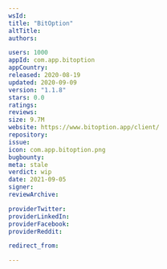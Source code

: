 ```yaml
---
wsId: 
title: "BitOption"
altTitle: 
authors:

users: 1000
appId: com.app.bitoption
appCountry: 
released: 2020-08-19
updated: 2020-09-09
version: "1.1.8"
stars: 0.0
ratings: 
reviews: 
size: 9.7M
website: https://www.bitoption.app/client/
repository: 
issue: 
icon: com.app.bitoption.png
bugbounty: 
meta: stale
verdict: wip
date: 2021-09-05
signer: 
reviewArchive:

providerTwitter: 
providerLinkedIn: 
providerFacebook: 
providerReddit: 

redirect_from:

---
```


